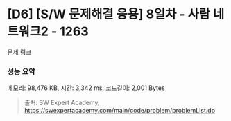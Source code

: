 # [D6] [S/W 문제해결 응용] 8일차 - 사람 네트워크2 - 1263 

[문제 링크](https://swexpertacademy.com/main/code/problem/problemDetail.do?contestProbId=AV18P2B6Iu8CFAZN) 

### 성능 요약

메모리: 98,476 KB, 시간: 3,342 ms, 코드길이: 2,001 Bytes



> 출처: SW Expert Academy, https://swexpertacademy.com/main/code/problem/problemList.do